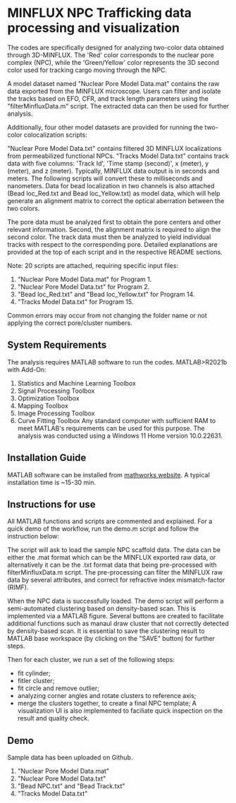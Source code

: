 # MINFLUX NPC Trafficking data processing and visualization
The codes are specifically designed for analyzing two-color data obtained through 3D-MINFLUX. The 'Red' color corresponds to the nuclear pore complex (NPC), while the 'Green/Yellow' color represents the 3D second color used for tracking cargo moving through the NPC.

A model dataset named "Nuclear Pore Model Data.mat" contains the raw data exported from the MINFLUX microscope. Users can filter and isolate the tracks based on EFO, CFR, and track length parameters using the "filterMinfluxData.m" script. The extracted data can then be used for further analysis.

Additionally, four other model datasets are provided for running the two-color colocalization scripts:

"Nuclear Pore Model Data.txt" contains filtered 3D MINFLUX localizations from permeabilized functional NPCs.
"Tracks Model Data.txt" contains track data with five columns: 'Track Id', 'Time stamp (second)', x (meter), y (meter), and z (meter).
Typically, MINFLUX data output is in seconds and meters. The following scripts will convert these to milliseconds and nanometers. Data for bead localization in two channels is also attached (Bead loc_Red.txt and Bead loc_Yellow.txt) as model data, which will help generate an alignment matrix to correct the optical aberration between the two colors.

The pore data must be analyzed first to obtain the pore centers and other relevant information. Second, the alignment matrix is required to align the second color. The track data must then be analyzed to yield individual tracks with respect to the corresponding pore. Detailed explanations are provided at the top of each script and in the respective README sections.

Note: 20 scripts are attached, requiring specific input files:

1. "Nuclear Pore Model Data.mat" for Program 1.
2. "Nuclear Pore Model Data.txt" for Program 2.
3. "Bead loc_Red.txt" and "Bead loc_Yellow.txt" for Program 14.
4. "Tracks Model Data.txt" for Program 15.

Common errors may occur from not changing the folder name or not applying the correct pore/cluster numbers.

## System Requirements
The analysis requires MATLAB software to run the codes.
MATLAB>R2021b with Add-On:
1. Statistics and Machine Learning Toolbox
2. Signal Processing Toolbox
3. Optimization Toolbox
4. Mapping Toolbox
5. Image Processing Toolbox
6. Curve Fitting Toolbox
Any standard computer with sufficient RAM to meet MATLAB's requirements can be used for this purpose. The analysis was conducted using a Windows 11 Home version 10.0.22631.

## Installation Guide
MATLAB software can be installed from [mathworks website](https://www.mathworks.com/help/install/install-products.html). A typical installation time is ~15-30 min.

## Instructions for use
All MATLAB functions and scripts are commented and explained.
For a quick demo of the workflow, run the demo.m script and follow the instruction below:

The script will ask to load the sample NPC scaffold data. The data can be either the .mat format which can be the MINFLUX exported raw data, or alternatively it can be the .txt format data that being pre-processed with filterMinfluxData.m script. The pre-processing can filter the MINFLUX raw data by several attributes, and correct for refractive index mismatch-factor (RIMF).

When the NPC data is successfully loaded. The demo script will perform a semi-automated clustering based on density-based scan. This is implemented via a MATLAB figure. Several buttons are created to facilitate additional functions such as manaul draw cluster that not correctly detected by density-based scan. It is essential to save the clustering result to MATLAB base workspace (by clicking on the "SAVE" button) for further steps.

Then for each cluster, we run a set of the following steps:
 - fit cylinder;
 - fitler cluster;
 - fit circle and remove outlier;
 - analyzing corner angles and rotate clusters to reference axis;
 - merge the clusters together, to create a final NPC template;
A visualization UI is also implemented to faciliate quick inspection on the result and quality check.


## Demo
Sample data has been uploaded on Github. 
1. "Nuclear Pore Model Data.mat"
2. "Nuclear Pore Model Data.txt"
3. "Bead NPC.txt" and "Bead Track.txt"
4. "Tracks Model Data.txt"  

